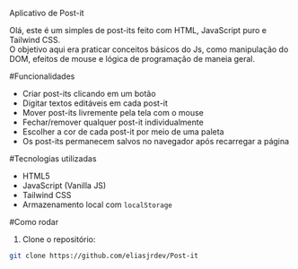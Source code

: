 Aplicativo de Post-it

Olá, este é um simples de post-its feito com HTML, JavaScript puro e Tailwind CSS.  
O objetivo aqui era praticar conceitos básicos do Js, como manipulação do DOM, efeitos de mouse e lógica de programação de maneia geral.

#Funcionalidades

- Criar post-its clicando em um botão
- Digitar textos editáveis em cada post-it
- Mover post-its livremente pela tela com o mouse
- Fechar/remover qualquer post-it individualmente
- Escolher a cor de cada post-it por meio de uma paleta
- Os post-its permanecem salvos no navegador após recarregar a página

#Tecnologias utilizadas

- HTML5
- JavaScript (Vanilla JS)
- Tailwind CSS
- Armazenamento local com `localStorage`

#Como rodar

1. Clone o repositório:
```bash
git clone https://github.com/eliasjrdev/Post-it
